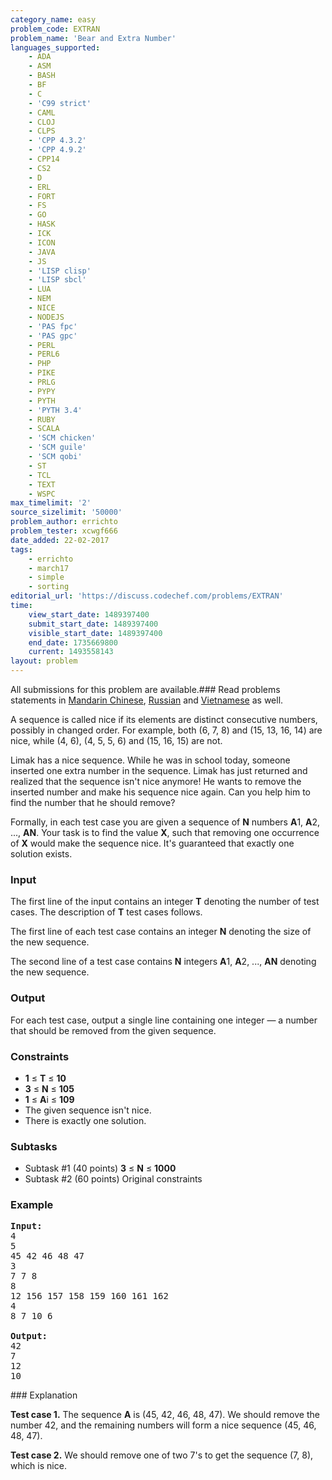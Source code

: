 ```yaml
---
category_name: easy
problem_code: EXTRAN
problem_name: 'Bear and Extra Number'
languages_supported:
    - ADA
    - ASM
    - BASH
    - BF
    - C
    - 'C99 strict'
    - CAML
    - CLOJ
    - CLPS
    - 'CPP 4.3.2'
    - 'CPP 4.9.2'
    - CPP14
    - CS2
    - D
    - ERL
    - FORT
    - FS
    - GO
    - HASK
    - ICK
    - ICON
    - JAVA
    - JS
    - 'LISP clisp'
    - 'LISP sbcl'
    - LUA
    - NEM
    - NICE
    - NODEJS
    - 'PAS fpc'
    - 'PAS gpc'
    - PERL
    - PERL6
    - PHP
    - PIKE
    - PRLG
    - PYPY
    - PYTH
    - 'PYTH 3.4'
    - RUBY
    - SCALA
    - 'SCM chicken'
    - 'SCM guile'
    - 'SCM qobi'
    - ST
    - TCL
    - TEXT
    - WSPC
max_timelimit: '2'
source_sizelimit: '50000'
problem_author: errichto
problem_tester: xcwgf666
date_added: 22-02-2017
tags:
    - errichto
    - march17
    - simple
    - sorting
editorial_url: 'https://discuss.codechef.com/problems/EXTRAN'
time:
    view_start_date: 1489397400
    submit_start_date: 1489397400
    visible_start_date: 1489397400
    end_date: 1735669800
    current: 1493558143
layout: problem
---
```

All submissions for this problem are available.###  Read problems statements in [Mandarin Chinese](http://www.codechef.com/download/translated/MARCH17/mandarin/EXTRAN.pdf?v=1), [Russian](http://www.codechef.com/download/translated/MARCH17/russian/EXTRAN.pdf?v=1) and [Vietnamese](http://www.codechef.com/download/translated/MARCH17/vietnamese/EXTRAN.pdf?v=1) as well.

A sequence is called nice if its elements are distinct consecutive numbers, possibly in changed order. For example, both (6, 7, 8) and (15, 13, 16, 14) are nice, while (4, 6), (4, 5, 5, 6) and (15, 16, 15) are not.

Limak has a nice sequence. While he was in school today, someone inserted one extra number in the sequence. Limak has just returned and realized that the sequence isn't nice anymore! He wants to remove the inserted number and make his sequence nice again. Can you help him to find the number that he should remove?

Formally, in each test case you are given a sequence of **N** numbers **A**1, **A**2, ..., **AN**. Your task is to find the value **X**, such that removing one occurrence of **X** would make the sequence nice. It's guaranteed that exactly one solution exists.

### Input

The first line of the input contains an integer **T** denoting the number of test cases. The description of **T** test cases follows.

The first line of each test case contains an integer **N** denoting the size of the new sequence.

The second line of a test case contains **N** integers **A**1, **A**2, ..., **AN** denoting the new sequence.

### Output

For each test case, output a single line containing one integer — a number that should be removed from the given sequence.

### Constraints

- **1** ≤ **T** ≤ **10**
- **3** ≤ **N** ≤ **105**
- **1** ≤ **A**i ≤ **109**
- The given sequence isn't nice.
- There is exactly one solution.

### Subtasks

- Subtask #1 (40 points) **3** ≤ **N** ≤ **1000**
- Subtask #2 (60 points) Original constraints

### Example

<pre><b>Input:</b>
<tt>4
5
45 42 46 48 47
3
7 7 8
8
12 156 157 158 159 160 161 162
4
8 7 10 6</tt>

<b>Output:</b>
<tt>42
7
12
10</tt>
</pre>### Explanation

**Test case 1.** The sequence **A** is (45, 42, 46, 48, 47). We should remove the number 42, and the remaining numbers will form a nice sequence (45, 46, 48, 47).

**Test case 2.** We should remove one of two 7's to get the sequence (7, 8), which is nice.
